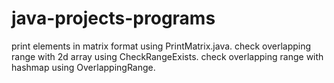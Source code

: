 # java-projects-programs
print elements in matrix format using PrintMatrix.java.
check overlapping range with 2d array using CheckRangeExists.
check overlapping range with hashmap using OverlappingRange.
